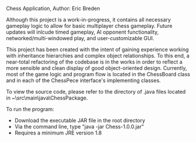 Chess Application, 
Author: Eric Breden

Although this project is a work-in-progress, it contains all necessary gameplay logic to allow for basic multiplayer chess gameplay.
Future updates will inlcude timed gameplay, AI opponent functionality, networked/multi-windowed play, and user-customizable GUI.

This project has been created with the intent of gaining experience working with inheritance hierarchies and complex object relationships.
To this end, a near-total refactoring of the codebase is in the works in order to reflect a more sensible and clean display of
good object-oriented design. Currently, most of the game logic and program flow is located in the ChessBoard class and in each of
the ChessPece interface's implementing classes.

To view the source code, please refer to the directory of .java files located in ~\src\main\java\ChessPackage.

To run the program:
- Download the executable JAR file in the root directory
- Via the command line, type "java -jar Chess-1.0.0.jar"
- Requires a minimum JRE version 1.8
